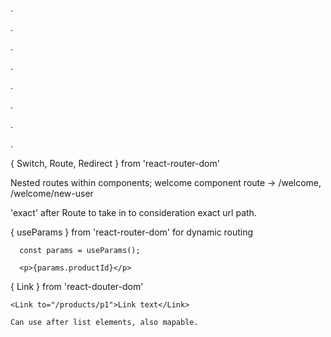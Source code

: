 .

.

.

.

.

.

.

.

{ Switch, Route, Redirect } from 'react-router-dom'

Nested routes within components; welcome component route -> /welcome, /welcome/new-user

'exact' after Route to take in to consideration exact url path.

{ useParams } from 'react-router-dom' for dynamic routing

      const params = useParams();

      <p>{params.productId}</p>

{ Link } from 'react-douter-dom'

    <Link to="/products/p1">Link text</Link>

    Can use after list elements, also mapable.
